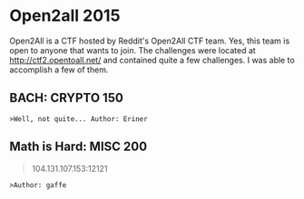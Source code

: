 Open2all 2015
===================

Open2All is a CTF hosted by Reddit's Open2All CTF team. Yes, this team is open to anyone that wants to join.
The challenges were located at http://ctf2.opentoall.net/ and contained quite a few challenges. I was able to accomplish
a few of them.

BACH: CRYPTO 150
---------------------

    >Well, not quite... Author: Eriner
    
Math is Hard: MISC 200
----------------------------

   > 104.131.107.153:12121

    >Author: gaffe


